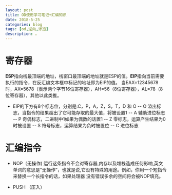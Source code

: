 ```yaml
---
layout: post
title: OD使用学习笔记+汇编知识
date: 2018-5-25
categories: blog
tags: [od,逆向,渗透]
description: 。
---
```



# 寄存器
**ESP**指向栈最顶端的地址，栈窗口最顶端的地址就是ESP的值。**EIP**指向当前需要执行的指令，在反汇编文本框中标记的地址即为EIP的值。
当EAX=12345678时，AX=5678（表示两个字节16位寄存器），AH=56（8位寄存器），AL=78（8位寄存器），其他以此类推。

- EIP的下方有8个标志位，分别是:C，P，A，Z，S，T，D 和 O
    -- O 溢出标志，当指令的结果超出了它可能存取的最大值，将被设置1
    -- A 辅助进位标志
    -- P 奇偶标志，二进制中1如果为偶数的话置1
    -- Z 零标志，运算产生结果为0时被设置
    -- S 符号标志，运算结果为负时被置位
    -- C 进位标志

# 汇编指令
- NOP（无操作)
运行这条指令不会对寄存器,内存以及堆栈造成任何影响,英文单词的意思是”无操作”，也就是说,它没有特殊的用途。例如，你用一个短指令来替换一个长指令的话，如果处理器   没有错误多余的空间将会被NOP填充。


- PUSH （压入）
